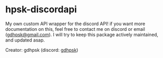 # hpsk-discordapi
My own custom API wrapper for the discord API! if you want more documentation on this, feel free to contact me on discord or email (gdhpsk@gmail.com).  I will try to keep this package actively maintained, and updated asap.

Creator: gdhpsk (discord: [gdhpsk](https://discord.com/channels/@me/984961563435892766))